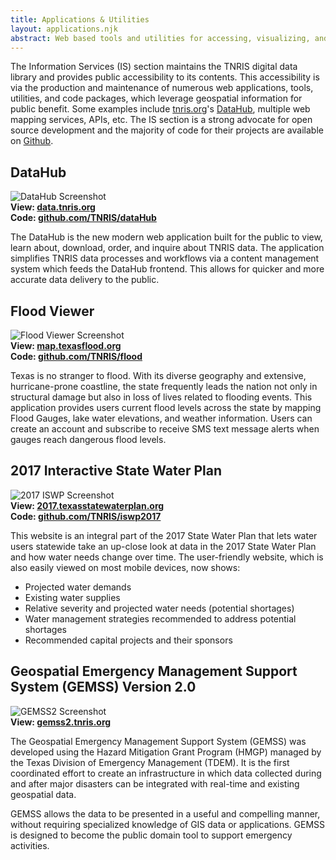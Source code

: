 ```yaml
---
title: Applications & Utilities
layout: applications.njk
abstract: Web based tools and utilities for accessing, visualizing, and interacting with geospatial information.
---
```


The Information Services (IS) section maintains the TNRIS digital data library and provides public accessibility to its contents. This accessibility is via the production and maintenance of numerous web applications, tools, utilities, and code packages, which leverage geospatial information for public benefit. Some examples include <a href="https://tnris.org">tnris.org</a>&#39;s <a href="https://data.tnris.org">DataHub</a>, multiple web mapping services, APIs, etc. The IS section is a strong advocate for open source development and the majority of code for their projects are available on <a href="https://github.com/TNRIS/" target="github">Github</a>.

<h2>DataHub</h2>
<img src="https://cdn.tnris.org/images/dataHub.png" class="img-fluid" alt="DataHub Screenshot" title="data.tnris.org"/>
<div class="well-bg link-well row">
  <div class="col-lg-6">
    <strong>View:
      <a href="https://data.tnris.org" title="data.tnris.org" target="app">data.tnris.org</a>
    </strong>
  </div>
  <div class="col-lg-6">
    <strong>Code:
      <a href="https://github.com/TNRIS/dataHub" title="github.com/TNRIS/dataHub" target="github">github.com/TNRIS/dataHub</a>
    </strong>
  </div>
  <p>
    The DataHub is the new modern web application built for the public to view, learn about, download, order, and inquire about TNRIS data. The application simplifies TNRIS data processes and workflows via a content management system which feeds the DataHub frontend. This allows for quicker and more accurate data delivery to the public.
  </p>
</div>

<h2>Flood Viewer</h2>
<img src="https://cdn.tnris.org/images/flood.png" class="img-fluid" alt="Flood Viewer Screenshot" title="map.texasflood.org"/>
<div class="well-bg link-well row">
  <div class="col-lg-6">
    <strong>View:
      <a href="https://map.texasflood.org" title="map.texasflood.org" target="app">map.texasflood.org</a>
    </strong>
  </div>
  <div class="col-lg-6">
    <strong>Code:
      <a href="https://github.com/TNRIS/flood" title="github.com/TNRIS/flood" target="github">github.com/TNRIS/flood</a>
    </strong>
  </div>
  <p>
    Texas is no stranger to flood. With its diverse geography and extensive, hurricane-prone coastline, the state frequently leads the nation not only in structural damage but also in loss of lives related to flooding events. This application provides users current flood levels across the state by mapping Flood Gauges, lake water elevations, and weather information. Users can create an account and subscribe to receive SMS text message alerts when gauges reach dangerous flood levels.
  </p>
</div>

<h2>2017 Interactive State Water Plan</h2>
<img src="https://cdn.tnris.org/images/iswp2017.png" class="img-fluid" alt="2017 ISWP Screenshot" title="2017.texasstatewaterplan.org"/>
<div class="well-bg link-well row">
  <div class="col-lg-6">
    <strong>View:
      <a href="https://2017.texasstatewaterplan.org" title="2017.texasstatewaterplan.org" target="app">2017.texasstatewaterplan.org</a>
    </strong>
  </div>
  <div class="col-lg-6">
    <strong>Code:
      <a href="https://github.com/TNRIS/iswp2017" title="github.com/TNRIS/iswp2017" target="github">github.com/TNRIS/iswp2017</a>
    </strong>
  </div>
  <p>
    This website is an integral part of the 2017 State Water Plan that lets water users statewide take an up-close look at data in the 2017 State Water Plan and how water needs change over time. The user-friendly website, which is also easily viewed on most mobile devices, now shows:
  </p>
  <ul>
    <li>Projected water demands</li>
    <li>Existing water supplies</li>
    <li>Relative severity and projected water needs (potential shortages)</li>
    <li>Water management strategies recommended to address potential shortages</li>
    <li>Recommended capital projects and their sponsors</li>
  </ul>
</div>

<h2>Geospatial Emergency Management Support System (GEMSS) Version 2.0</h2>
<img src="https://cdn.tnris.org/images/gemss2.png" class="img-fluid" alt="GEMSS2 Screenshot" title="gemss2.tnris.org"/>
<div class="well-bg link-well row">
  <div class="col-lg-6">
    <strong>View:
      <a href="https://gemss2.tnris.org/" title="gemss2.tnris.org" target="app">gemss2.tnris.org</a>
    </strong>
  </div>
  <p>
    The Geospatial Emergency Management Support System (GEMSS) was developed using the Hazard Mitigation Grant Program (HMGP) managed by the Texas Division of Emergency Management (TDEM). It is the first coordinated effort to create an infrastructure in which data collected during and after major disasters can be integrated with real-time and existing geospatial data.
  </p>
  <p>
    GEMSS allows the data to be presented in a useful and compelling manner, without requiring specialized knowledge of GIS data or applications. GEMSS is designed to become the public domain tool to support emergency activities.
  </p>
</div>
